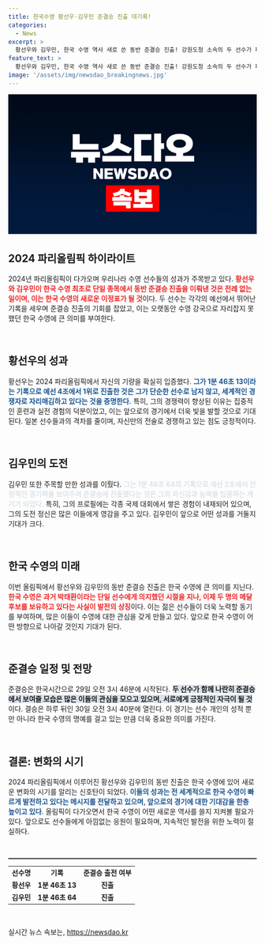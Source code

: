 ```yaml
---
title: 한국수영 황선우·김우민 준결승 진출 대기록!
categories:
  - News
excerpt: >
  황선우와 김우민, 한국 수영 역사 새로 쓴 동반 준결승 진출! 강원도청 소속의 두 선수가 파리올림픽 남자 자유형 200m에서 함께 메달 도전에 나섭니다. 기대되는 레이스를 놓치지 마세요!
feature_text: >
  황선우와 김우민, 한국 수영 역사 새로 쓴 동반 준결승 진출! 강원도청 소속의 두 선수가 파리올림픽 남자 자유형 200m에서 함께 메달 도전에 나섭니다. 기대되는 레이스를 놓치지 마세요!
image: '/assets/img/newsdao_breakingnews.jpg'
---
```


<p><img src="/assets/img/newsdao_breakingnews.jpg" alt="bookingtag 속보" /></p>

<h2 data-ke-size="size26">2024 파리올림픽 하이라이트</h2>

<p data-ke-size="size16">2024년 파리올림픽이 다가오며 우리나라 수영 선수들의 성과가 주목받고 있다. <b><span style="color: #ee2323;">황선우와 김우민이 한국 수영 최초로 단일 종목에서 동반 준결승 진출을 이뤄낸 것은 전례 없는 일이며, 이는 한국 수영의 새로운 이정표가 될 것</span></b>이다. 두 선수는 각각의 예선에서 뛰어난 기록을 세우며 준결승 진출의 기회를 잡았고, 이는 오랫동안 수영 강국으로 자리잡지 못했던 한국 수영에 큰 의미를 부여한다.</p>

<p data-ke-size="size16">&nbsp;</p>

<h2 data-ke-size="size26">황선우의 성과</h2>

<p data-ke-size="size16">황선우는 2024 파리올림픽에서 자신의 기량을 확실히 입증했다. <b><span style="color: #1a5490;">그가 1분 46초 13이라는 기록으로 예선 4조에서 1위로 진출한 것은 그가 단순한 선수로 남지 않고, 세계적인 경쟁자로 자리매김하고 있다는 것을 증명한다.</span></b> 특히, 그의 경쟁력이 향상된 이유는 집중적인 훈련과 실전 경험의 덕분이었고, 이는 앞으로의 경기에서 더욱 빛을 발할 것으로 기대된다. 일본 선수들과의 격차를 줄이며, 자신만의 전술로 경쟁하고 있는 점도 긍정적이다.</p>

<p data-ke-size="size16">&nbsp;</p>

<h2 data-ke-size="size26">김우민의 도전</h2>

<p data-ke-size="size16">김우민 또한 주목할 만한 성과를 이뤘다. <b><span style="color: #21538527;">그는 1분 46초 64의 기록으로 예선 2조에서 안정적인 경기력을 보여주며 준결승에 진출했다는 것은 그의 자신감과 능력을 입증하는 계기가 되었다.</span></b> 특히, 그의 프로필에는 각종 국제 대회에서 쌓은 경험이 내재되어 있으며, 그의 도전 정신은 많은 이들에게 영감을 주고 있다. 김우민이 앞으로 어떤 성과를 거둘지 기대가 크다.</p>

<p data-ke-size="size16">&nbsp;</p>

<h2 data-ke-size="size26">한국 수영의 미래</h2>

<p data-ke-size="size16">이번 올림픽에서 황선우와 김우민의 동반 준결승 진출은 한국 수영에 큰 의미를 지닌다. <b><span style="color: #ee2323;">한국 수영은 과거 박태환이라는 단일 선수에게 의지했던 시절을 지나, 이제 두 명의 메달 후보를 보유하고 있다는 사실이 발전의 상징</span></b>이다. 이는 젊은 선수들이 더욱 노력할 동기를 부여하며, 많은 이들이 수영에 대한 관심을 갖게 만들고 있다. 앞으로 한국 수영이 어떤 방향으로 나아갈 것인지 기대가 된다.</p>

<p data-ke-size="size16">&nbsp;</p>

<h2 data-ke-size="size26">준결승 일정 및 전망</h2>

<p data-ke-size="size16">준결승은 한국시간으로 29일 오전 3시 46분에 시작된다. <b><span style="background-color: #21538527;">두 선수가 함께 나란히 준결승에서 보여줄 모습은 많은 이들의 관심을 모으고 있으며, 서로에게 긍정적인 자극이 될 것</span></b>이다. 결승은 하루 뒤인 30일 오전 3시 40분에 열린다. 이 경기는 선수 개인의 성적 뿐만 아니라 한국 수영의 명예를 걸고 있는 만큼 더욱 중요한 의미를 가진다.</p>

<p data-ke-size="size16">&nbsp;</p>

<h2 data-ke-size="size26">결론: 변화의 시기</h2>

<p data-ke-size="size16">2024 파리올림픽에서 이루어진 황선우와 김우민의 동반 진출은 한국 수영에 있어 새로운 변화의 시기를 알리는 신호탄이 되었다. <b><span style="color: #1a5490;">이들의 성과는 전 세계적으로 한국 수영이 빠르게 발전하고 있다는 메시지를 전달하고 있으며, 앞으로의 경기에 대한 기대감을 한층 높이고 있다</span></b>. 올림픽이 다가오면서 한국 수영이 어떤 새로운 역사를 쓸지 지켜볼 필요가 있다. 앞으로도 선수들에게 아낌없는 응원이 필요하며, 지속적인 발전을 위한 노력이 절실하다.</p>

<p data-ke-size="size16">&nbsp;</p>

<hr style="height: 2px; background-color: #333; border: none;" />

<table style="width: 100%; border-collapse: collapse;">
    <tr>
        <td style="text-align: center; height: 17px;"><b>선수명</b></td>
        <td style="text-align: center; height: 17px;"><b>기록</b></td>
        <td style="text-align: center; height: 17px;"><b>준결승 출전 여부</b></td>
    </tr>
    <tr>
        <td style="text-align: center; height: 17px;"><b>황선우</b></td>
        <td style="text-align: center; height: 17px;"><b>1분 46초 13</b></td>
        <td style="text-align: center; height: 17px;"><b>진출</b></td>
    </tr>
    <tr>
        <td style="text-align: center; height: 17px;"><b>김우민</b></td>
        <td style="text-align: center; height: 17px;"><b>1분 46초 64</b></td>
        <td style="text-align: center; height: 17px;"><b>진출</b></td>
    </tr>
</table>

<p data-ke-size="size16">&nbsp;</p>
실시간 뉴스 속보는, <a href="https://newsdao.kr" rel="dofollow">https://newsdao.kr</a>


